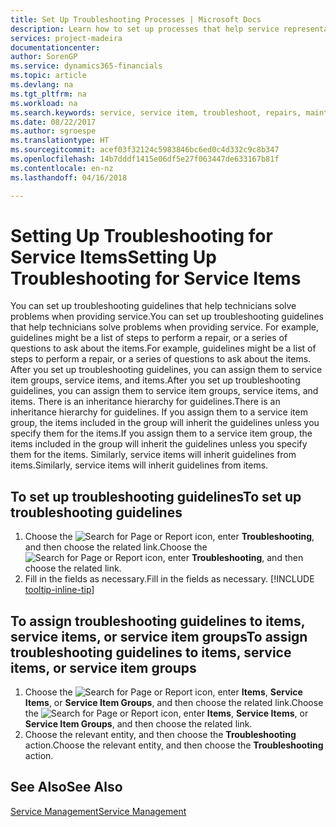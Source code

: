 ```yaml
---
title: Set Up Troubleshooting Processes | Microsoft Docs
description: Learn how to set up processes that help service representatives identify and resolve issues with service items.
services: project-madeira
documentationcenter: 
author: SorenGP
ms.service: dynamics365-financials
ms.topic: article
ms.devlang: na
ms.tgt_pltfrm: na
ms.workload: na
ms.search.keywords: service, service item, troubleshoot, repairs, maintenance
ms.date: 08/22/2017
ms.author: sgroespe
ms.translationtype: HT
ms.sourcegitcommit: acef03f32124c5983846bc6ed0c4d332c9c8b347
ms.openlocfilehash: 14b7dddf1415e06df5e27f063447de633167b81f
ms.contentlocale: en-nz
ms.lasthandoff: 04/16/2018

---
```


# <a name="setting-up-troubleshooting-for-service-items"></a><span data-ttu-id="29a7f-103">Setting Up Troubleshooting for Service Items</span><span class="sxs-lookup"><span data-stu-id="29a7f-103">Setting Up Troubleshooting for Service Items</span></span>
<span data-ttu-id="29a7f-104">You can set up troubleshooting guidelines that help technicians solve problems when providing service.</span><span class="sxs-lookup"><span data-stu-id="29a7f-104">You can set up troubleshooting guidelines that help technicians solve problems when providing service.</span></span> <span data-ttu-id="29a7f-105">For example, guidelines might be a list of steps to perform a repair, or a series of questions to ask about the items.</span><span class="sxs-lookup"><span data-stu-id="29a7f-105">For example, guidelines might be a list of steps to perform a repair, or a series of questions to ask about the items.</span></span> <span data-ttu-id="29a7f-106">After you set up troubleshooting guidelines, you can assign them to service item groups, service items, and items.</span><span class="sxs-lookup"><span data-stu-id="29a7f-106">After you set up troubleshooting guidelines, you can assign them to service item groups, service items, and items.</span></span> <span data-ttu-id="29a7f-107">There is an inheritance hierarchy for guidelines.</span><span class="sxs-lookup"><span data-stu-id="29a7f-107">There is an inheritance hierarchy for guidelines.</span></span> <span data-ttu-id="29a7f-108">If you assign them to a service item group, the items included in the group will inherit the guidelines unless you specify them for the items.</span><span class="sxs-lookup"><span data-stu-id="29a7f-108">If you assign them to a service item group, the items included in the group will inherit the guidelines unless you specify them for the items.</span></span> <span data-ttu-id="29a7f-109">Similarly, service items will inherit guidelines from items.</span><span class="sxs-lookup"><span data-stu-id="29a7f-109">Similarly, service items will inherit guidelines from items.</span></span>  

## <a name="to-set-up-troubleshooting-guidelines"></a><span data-ttu-id="29a7f-110">To set up troubleshooting guidelines</span><span class="sxs-lookup"><span data-stu-id="29a7f-110">To set up troubleshooting guidelines</span></span>
1. <span data-ttu-id="29a7f-111">Choose the ![Search for Page or Report](media/ui-search/search_small.png "Search for Page or Report icon") icon, enter **Troubleshooting**, and then choose the related link.</span><span class="sxs-lookup"><span data-stu-id="29a7f-111">Choose the ![Search for Page or Report](media/ui-search/search_small.png "Search for Page or Report icon") icon, enter **Troubleshooting**, and then choose the related link.</span></span>  
2. <span data-ttu-id="29a7f-112">Fill in the fields as necessary.</span><span class="sxs-lookup"><span data-stu-id="29a7f-112">Fill in the fields as necessary.</span></span> [!INCLUDE [tooltip-inline-tip](includes/tooltip-inline-tip_md.md)]  

## <a name="to-assign-troubleshooting-guidelines-to-items-service-items-or-service-item-groups"></a><span data-ttu-id="29a7f-113">To assign troubleshooting guidelines to items, service items, or service item groups</span><span class="sxs-lookup"><span data-stu-id="29a7f-113">To assign troubleshooting guidelines to items, service items, or service item groups</span></span>
1. <span data-ttu-id="29a7f-114">Choose the ![Search for Page or Report](media/ui-search/search_small.png "Search for Page or Report icon") icon, enter **Items**, **Service Items**, or **Service Item Groups**, and then choose the related link.</span><span class="sxs-lookup"><span data-stu-id="29a7f-114">Choose the ![Search for Page or Report](media/ui-search/search_small.png "Search for Page or Report icon") icon, enter **Items**, **Service Items**, or **Service Item Groups**, and then choose the related link.</span></span>  
2. <span data-ttu-id="29a7f-115">Choose the relevant entity, and then choose the **Troubleshooting** action.</span><span class="sxs-lookup"><span data-stu-id="29a7f-115">Choose the relevant entity, and then choose the **Troubleshooting** action.</span></span>  

## <a name="see-also"></a><span data-ttu-id="29a7f-116">See Also</span><span class="sxs-lookup"><span data-stu-id="29a7f-116">See Also</span></span>
[<span data-ttu-id="29a7f-117">Service Management</span><span class="sxs-lookup"><span data-stu-id="29a7f-117">Service Management</span></span>](service-service.md)

